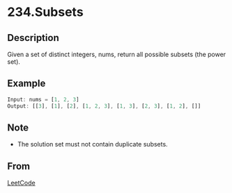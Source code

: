 # 234.Subsets

## Description

Given a set of distinct integers, nums, return all possible subsets (the power set).

## Example

```js
Input: nums = [1, 2, 3]
Output: [[3], [1], [2], [1, 2, 3], [1, 3], [2, 3], [1, 2], []]
```

## Note

* The solution set must not contain duplicate subsets.

## From

[LeetCode](https://leetcode.com/problems/subsets)
